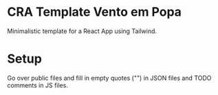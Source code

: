 # CRA Template Vento em Popa

Minimalistic template for a React App using Tailwind.

# Setup

Go over public files and fill in empty quotes ("") in JSON files and TODO comments in JS files.